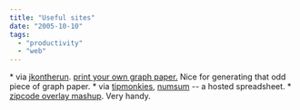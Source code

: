 ```yaml
---
title: "Useful sites"
date: "2005-10-10"
tags: 
  - "productivity"
  - "web"
---
```


\* via [jkontherun](http://jkontherun.blogs.com/jkontherun/2005/10/print_your_own_.html). [print your own graph paper.](http://www.incompetech.com/beta/plainGraphPaper/) Nice for generating that odd piece of graph paper. \* via [tipmonkies](http://www.tipmonkies.com/2005/10/05/need-a-spreadsheet-try-num-sum), [numsum](http://www.numsum.com) -- a hosted spreadsheet. \* [zipcode overlay mashup](http://battellemedia.com/archives/001904.php). Very handy.
